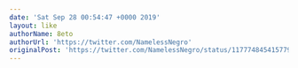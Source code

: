 ```yaml
---
date: 'Sat Sep 28 00:54:47 +0000 2019'
layout: like
authorName: 8eto
authorUrl: 'https://twitter.com/NamelessNegro'
originalPost: 'https://twitter.com/NamelessNegro/status/1177748454157799426'
---
```

